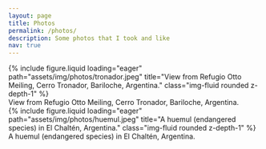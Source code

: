```yaml
---
layout: page
title: Photos
permalink: /photos/
description: Some photos that I took and like
nav: true
---
```


<div class="row justify-content-sm-center">
        {% include figure.liquid loading="eager" path="assets/img/photos/tronador.jpeg" title="View from Refugio Otto Meiling, Cerro Tronador, Bariloche, Argentina." class="img-fluid rounded z-depth-1" %}
    <div class="caption">
        View from Refugio Otto Meiling, Cerro Tronador, Bariloche, Argentina.
    </div>
</div>
<div class="row justify-content-sm-center">
        {% include figure.liquid loading="eager" path="assets/img/photos/huemul.jpeg" title="A huemul (endangered species) in El Chaltén, Argentina." class="img-fluid rounded z-depth-1" %}
    <div class="caption">
        A huemul (endangered species) in El Chaltén, Argentina.
    </div>
</div>

